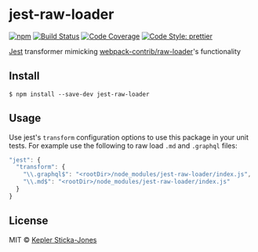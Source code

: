 # jest-raw-loader

[![npm](https://img.shields.io/npm/v/jest-raw-loader.svg)](https://www.npmjs.com/package/jest-raw-loader)
[![Build Status](https://travis-ci.org/keplersj/jest-raw-loader.svg?branch=master)](https://travis-ci.org/keplersj/jest-raw-loader)
[![Code Coverage](https://codecov.io/gh/keplersj/jest-raw-loader/branch/master/graph/badge.svg)](https://codecov.io/gh/keplersj/jest-raw-loader)
[![Code Style: prettier](https://img.shields.io/badge/code_style-prettier-ff69b4.svg)](https://github.com/prettier/prettier)


[Jest](https://facebook.github.io/jest/) transformer mimicking [webpack-contrib/raw-loader](https://github.com/webpack-contrib/raw-loader)'s functionality

## Install

```
$ npm install --save-dev jest-raw-loader
```

## Usage

Use jest's `transform` configuration options to use this package in your unit tests. For example use the following to raw load `.md` and `.graphql` files:

```js
"jest": {
  "transform": {
    "\\.graphql$": "<rootDir>/node_modules/jest-raw-loader/index.js",
    "\\.md$": "<rootDir>/node_modules/jest-raw-loader/index.js"
  }
}
```

## License

MIT © [Kepler Sticka-Jones](https://github.com/keplersj)